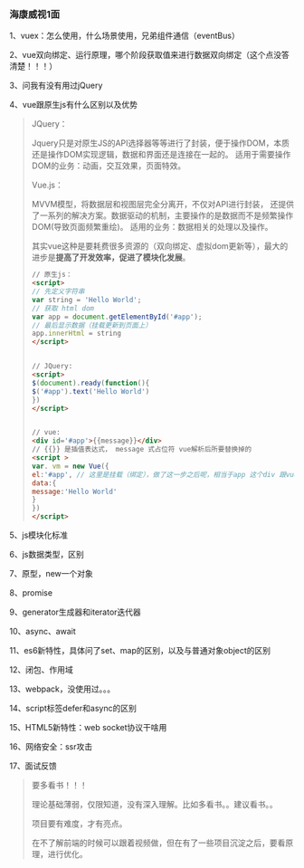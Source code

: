 ### 海康威视1面

1、vuex：怎么使用，什么场景使用，兄弟组件通信（eventBus）

2、vue双向绑定、运行原理，哪个阶段获取值来进行数据双向绑定（这个点没答清楚！！！）

3、问我有没有用过jQuery

4、vue跟原生js有什么区别以及优势

>JQuery：
>
>Jquery只是对原生JS的API选择器等等进行了封装，便于操作DOM，本质还是操作DOM实现逻辑，数据和界面还是连接在一起的。
>适用于需要操作DOM的业务：动画，交互效果，页面特效。
>
>Vue.js：
>
>MVVM模型，将数据层和视图层完全分离开，不仅对API进行封装， 还提供了一系列的解决方案。数据驱动的机制，主要操作的是数据而不是频繁操作DOM(导致页面频繁重绘)。
>适用的业务：数据相关的处理以及操作。
>
>其实vue这种是要耗费很多资源的（双向绑定、虚拟dom更新等），最大的进步是**提高了开发效率，促进了模块化发展**。
>
>```html
>// 原生js：
><script>
>// 先定义字符串
>var string = 'Hello World';
>// 获取 html dom
>var app = document.getElementById('#app');
>// 最后显示数据（挂载更新到页面上）
>app.innerHtml = string
></script>
>
>
>// JQuery:
><script>
>$(document).ready(function(){
>$('#app').text('Hello World')
>})
></script>
>
>
>// vue:
><div id='#app'>{{message}}</div>
>// {{}} 是插值表达式， message 式占位符 vue解析后所要替换掉的
><script >
>var. vm = new Vue({
>el:'#app', // 这里是挂载（绑定），做了这一步之后呢，相当于app 这个div 跟vue 实例绑定了， 在这个容器（div）里，就可以用vue来操作了
>data:{
>message:'Hello World'
>}
>})
></script>
>```

5、js模块化标准

6、js数据类型，区别

7、原型，new一个对象

8、promise

9、generator生成器和iterator迭代器

10、async、await

11、es6新特性，具体问了set、map的区别，以及与普通对象object的区别

12、闭包、作用域

13、webpack，没使用过。。。

14、script标签defer和async的区别

15、HTML5新特性：web socket协议干啥用

16、网络安全：ssr攻击

17、面试反馈

> 要多看书！！！
>
> 理论基础薄弱，仅限知道，没有深入理解。比如多看书。。建议看书。。
>
> 项目要有难度，才有亮点。
>
> 在不了解前端的时候可以跟着视频做，但在有了一些项目沉淀之后，要看原理，进行优化。